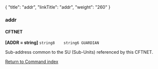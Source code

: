 {
    "title": "addr",
    "linkTitle": "addr",
    "weight": "260"
}<span id="addr"></span>

### addr

#### CFTNET

**\[ADDR = string\]**
`string8    string6 GUARDIAN`

Sub-address common to the SU (Sub-Units) referenced by this CFTNET.

[Return to Command index](../../)
